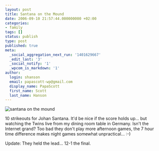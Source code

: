 ```yaml
---
layout: post
title: Santana on the Mound
date: 2006-09-10 21:57:44.000000000 +02:00
categories:
- family
tags: []
status: publish
type: post
published: true
meta:
  _social_aggregation_next_run: '1401629667'
  _edit_last: '3'
  _social_notify: '1'
  _wpcom_is_markdown: '1'
author:
  login: shanson
  email: papascott-wp@gmail.com
  display_name: PapaScott
  first_name: Scott
  last_name: Hanson
---
```

<p><img src="https://res.cloudinary.com/papascott/image/upload/wordpress/wp-content/uploads/2006/09/santana_on_the_mound.jpg" alt="santana on the mound" /></p>
<p>10 strikeouts for Johan Santana. It'd be nice if the score holds up... but watching the Twins live from my dining room table in Germany. Isn't the Internet grand? Too bad they don't play more afternoon games, the 7 hour time difference makes night games somewhat unpractical... :-)</p>
<p>Update: They held the lead... 12-1 the final.</p>
